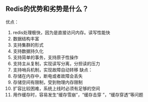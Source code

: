 ## Redis的优势和劣势是什么？
优点：
1. redis处理极快，因为是直接访问内存。读写性能快
2. 数据结构丰富
3. 支持集群的形式
4. 支持数据持久化
5. 支持简单的事务，支持原子性操作
6. 支持主从复制，实现读写分离，分担读的压力
7. 支持哨兵机制，实现故障自动转移
缺点：
1. 存储在内存中，断电或者故障会丢失
2. 存储空间有限制，受到物理内存限制
3. 扩容比较困难，系统上线时必须有足够的空间
4. 用作缓存时，容易发生“缓存雪崩”，“缓存击穿 ”，“缓存穿透”等问题